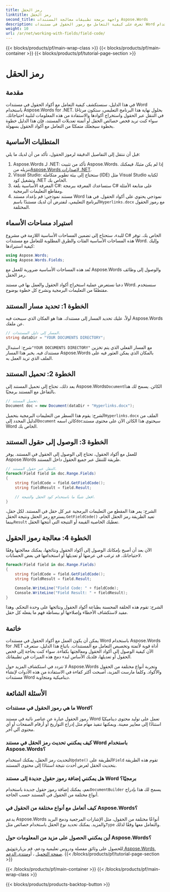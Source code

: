 ```yaml
---
title: رمز الحقل
linktitle: رمز الحقل
second_title: واجهة برمجة تطبيقات معالجة المستندات Aspose.Words
description: تعرف على كيفية التعامل مع رموز الحقول في مستندات Word باستخدام Aspose.Words for .NET. يغطي هذا الدليل تحميل المستندات والوصول إلى الحقول ومعالجة رموز الحقول.
weight: 10
url: /ar/net/working-with-fields/field-code/
---
```


{{< blocks/products/pf/main-wrap-class >}}
{{< blocks/products/pf/main-container >}}
{{< blocks/products/pf/tutorial-page-section >}}

# رمز الحقل

## مقدمة

في هذا الدليل، سنستكشف كيفية التعامل مع أكواد الحقول في مستندات Word باستخدام Aspose.Words for .NET. بحلول نهاية هذا البرنامج التعليمي، ستكون مرتاحًا في التنقل عبر الحقول واستخراج أكوادها والاستفادة من هذه المعلومات لتلبية احتياجاتك. سواء كنت تريد فحص خصائص الحقل أو أتمتة تعديلات المستند، فإن هذا الدليل خطوة بخطوة سيجعلك متمكنًا من التعامل مع أكواد الحقول بسهولة.

## المتطلبات الأساسية

قبل أن ننتقل إلى التفاصيل الدقيقة لرموز الحقول، تأكد من أن لديك ما يلي:

1.  Aspose.Words لـ .NET: تأكد من تثبيت Aspose.Words. إذا لم يكن مثبتًا، فيمكنك تنزيله من[Aspose.Words لإصدارات .NET](https://releases.aspose.com/words/net/).
2. Visual Studio: ستحتاج إلى بيئة تطوير متكاملة (IDE) مثل Visual Studio لكتابة وتشغيل كود .NET الخاص بك.
3. المعرفة الأساسية بلغة C#: ستساعدك المعرفة ببرمجة C# على متابعة الأمثلة ومقاطع التعليمات البرمجية.
4. مستند نموذجي: قم بإعداد مستند Word نموذجي يحتوي على أكواد الحقول. في هذا البرنامج التعليمي، لنفترض أن لديك مستندًا باسم`Hyperlinks.docx` مع رموز الحقول المختلفة.

## استيراد مساحات الأسماء

للبدء، ستحتاج إلى تضمين المساحات الأساسية اللازمة في مشروع C# الخاص بك. توفر هذه المساحات الأساسية الفئات والطرق المطلوبة للتعامل مع مستندات Word. وإليك كيفية استيرادها:

```csharp
using Aspose.Words;
using Aspose.Words.Fields;
```

تُعد هذه المساحات الأساسية ضرورية للعمل مع Aspose.Words والوصول إلى وظائف رمز الحقل.

دعنا نستعرض عملية استخراج أكواد الحقول والعمل بها في مستند Word. سنستخدم مقتطفًا من التعليمات البرمجية ونشرح كل خطوة بوضوح.

## الخطوة 1: تحديد مسار المستند

أولاً، عليك تحديد المسار إلى مستندك. هذا هو المكان الذي سيبحث فيه Aspose.Words عن ملفك.

```csharp
// المسار إلى دليل المستندات.
string dataDir = "YOUR DOCUMENTS DIRECTORY";
```

 شرح: استبدال`"YOUR DOCUMENTS DIRECTORY"` مع المسار الفعلي الذي يتم تخزين مستندك فيه. يخبر هذا المسار Aspose.Words بالمكان الذي يمكن العثور فيه على الملف الذي تريد العمل به.

## الخطوة 2: تحميل المستند

 بعد ذلك، تحتاج إلى تحميل المستند إلى Aspose.Words`Document`الكائن. يسمح لك هذا بالتفاعل مع المستند برمجيًا.

```csharp
// تحميل المستند.
Document doc = new Document(dataDir + "Hyperlinks.docx");
```

 الشرح: يقوم هذا السطر من التعليمات البرمجية بتحميل`Hyperlinks.docx` الملف من الدليل المحدد إلى`Document` كائن اسمه`doc`سيحتوي هذا الكائن الآن على محتوى مستند Word الخاص بك.

## الخطوة 3: الوصول إلى حقول المستند

للعمل مع أكواد الحقول، تحتاج إلى الوصول إلى الحقول في المستند. يوفر Aspose.Words طريقة للتنقل عبر جميع الحقول داخل المستند.

```csharp
// التنقل عبر حقول المستند.
foreach(Field field in doc.Range.Fields)
{
    string fieldCode = field.GetFieldCode();
    string fieldResult = field.Result;

    // افعل شيئًا ما باستخدام كود الحقل والنتيجة.
}
```

 الشرح: يمر هذا المقطع من التعليمات البرمجية عبر كل حقل في المستند. لكل حقل، يسترجع رمز الحقل ونتيجة الحقل.`GetFieldCode()` تعيد الطريقة رمز الحقل الخام، بينما`Result` تعطيك الخاصية القيمة أو النتيجة التي أنتجها الحقل.

## الخطوة 4: معالجة رموز الحقول

الآن بعد أن أصبح بإمكانك الوصول إلى أكواد الحقول ونتائجها، يمكنك معالجتها وفقًا لاحتياجاتك. قد ترغب في عرضها أو تعديلها أو استخدامها في بعض الحسابات.

```csharp
foreach(Field field in doc.Range.Fields)
{
    string fieldCode = field.GetFieldCode();
    string fieldResult = field.Result;

    Console.WriteLine("Field Code: " + fieldCode);
    Console.WriteLine("Field Result: " + fieldResult);
}
```

الشرح: تقوم هذه الحلقة المحسنة بطباعة أكواد الحقول ونتائجها على وحدة التحكم. وهذا مفيد لاستكشاف الأخطاء وإصلاحها أو ببساطة فهم ما يفعله كل حقل.

## خاتمة

يمكن أن يكون العمل مع أكواد الحقول في مستندات Word باستخدام Aspose.Words for .NET أداة قوية لأتمتة وتخصيص التعامل مع المستندات. باتباع هذا الدليل، ستعرف الآن كيفية الوصول إلى أكواد الحقول ومعالجتها بكفاءة. سواء كنت بحاجة إلى فحص الحقول أو تعديلها، فلديك الأساس لبدء دمج هذه الميزات في تطبيقاتك.

لا تتردد في استكشاف المزيد حول Aspose.Words وتجربة أنواع مختلفة من الحقول والأكواد. وكلما مارست المزيد، أصبحت أكثر كفاءة في الاستفادة من هذه الأدوات لإنشاء مستندات Word ديناميكية ومتجاوبة.

## الأسئلة الشائعة

### ما هي رموز الحقول في مستندات Word؟

رموز الحقول عبارة عن عناصر نائبة في مستند Word تعمل على توليد محتوى ديناميكيًا استنادًا إلى معايير معينة. ويمكنها تنفيذ مهام مثل إدراج التواريخ أو أرقام الصفحات أو أي محتوى آلي آخر.

### كيف يمكنني تحديث رمز الحقل في مستند Word باستخدام Aspose.Words؟

 لتحديث رمز الحقل، يمكنك استخدام`Update()` الطريقة على`Field` تقوم هذه الطريقة بتحديث الحقل لعرض أحدث نتيجة استنادًا إلى محتوى المستند.

### هل يمكنني إضافة رموز حقول جديدة إلى مستند Word برمجيًا؟

 نعم، يمكنك إضافة رموز حقول جديدة باستخدام`DocumentBuilder` يسمح لك هذا بإدراج أنواع مختلفة من الحقول في المستند حسب الحاجة.

### كيف أتعامل مع أنواع مختلفة من الحقول في Aspose.Words؟

 يدعم Aspose.Words أنواعًا مختلفة من الحقول، مثل الإشارات المرجعية ودمج البريد والمزيد. يمكنك تحديد نوع الحقل باستخدام خصائص مثل`Type` والتعامل معها وفقًا لذلك.

### أين يمكنني الحصول على مزيد من المعلومات حول Aspose.Words؟

للحصول على وثائق مفصلة ودروس تعليمية ودعم، قم بزيارة[توثيق Aspose.Words](https://reference.aspose.com/words/net/), [صفحة التحميل](https://releases.aspose.com/words/net/) ، أو[منتدى الدعم](https://forum.aspose.com/c/words/8).
{{< /blocks/products/pf/tutorial-page-section >}}

{{< /blocks/products/pf/main-container >}}
{{< /blocks/products/pf/main-wrap-class >}}

{{< blocks/products/products-backtop-button >}}
